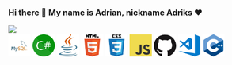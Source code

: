 ### Hi there 👋 My name is Adrian, nickname Adriks ❤️

<img src="https://github-readme-stats.vercel.app/api/top-langs/?username=AdriksOwy&&layout=compact&count_private=true&show_icons=true&theme=dracula" />

<div>
<a title="MYSQL">
    <img width="45" src="https://raw.githubusercontent.com/github/explore/master/topics/mysql/mysql.png">
</a>
    <a title="C#">
    <img width="45" src="https://raw.githubusercontent.com/github/explore/master/topics/csharp/csharp.png">
</a>
    </a>
    <a title="Java">
    <img width="45" src="https://raw.githubusercontent.com/github/explore/master/topics/java/java.png">
</a>
</a>
    </a>
    <a title="HTML">
    <img width="45" src="https://raw.githubusercontent.com/github/explore/master/topics/html/html.png">
</a>
 <a title="CSS">
    <img width="45" src="https://raw.githubusercontent.com/github/explore/master/topics/css/css.png">
</a>
 <a title="Javascript">
    <img width="45" src="https://raw.githubusercontent.com/github/explore/master/topics/javascript/javascript.png">
</a>
<a title="GitHub">
    <img width="45" src="https://raw.githubusercontent.com/github/explore/master/topics/github/github.png">
</a>
</a>

<a title="VisualStudioCode">
    <img width="45" src="https://raw.githubusercontent.com/github/explore/80688e429a7d4ef2fca1e82350fe8e3517d3494d/topics/visual-studio-code/visual-studio-code.png">
</a>
<a title="C++">
    <img width="45" src="https://raw.githubusercontent.com/github/explore/80688e429a7d4ef2fca1e82350fe8e3517d3494d/topics/cpp/cpp.png">
</a>
</div>
